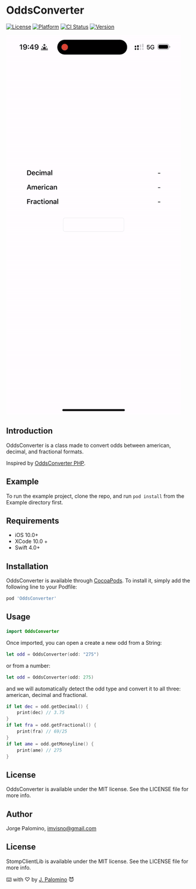 # OddsConverter

[![License](https://img.shields.io/cocoapods/l/OddsConverter.svg?style=flat)](https://cocoapods.org/pods/OddsConverter)
[![Platform](https://img.shields.io/cocoapods/p/OddsConverter.svg?style=flat)](https://cocoapods.org/pods/OddsConverter)
[![CI Status](https://img.shields.io/travis/Jorge-Palomino/OddsConverter.svg?style=flat)](https://travis-ci.org/Jorge-Palomino/OddsConverter)
[![Version](https://img.shields.io/cocoapods/v/OddsConverter.svg?style=flat)](https://cocoapods.org/pods/OddsConverter)


![ScreenRecording-1](Screenshots/ScreenRecording-1.gif)


## Introduction

OddsConverter is a class made to convert odds between american, decimal, and fractional formats.

Inspired by [OddsConverter PHP](https://github.com/sharapov-outsource/odds-converter).

## Example

To run the example project, clone the repo, and run `pod install` from the Example directory first.

## Requirements

- iOS 10.0+
- XCode 10.0 +
- Swift 4.0+

## Installation

OddsConverter is available through [CocoaPods](https://cocoapods.org). To install
it, simply add the following line to your Podfile:

```ruby
pod 'OddsConverter'
```

## Usage

```swift
import OddsConverter
```

Once imported, you can open a create a new odd from a String:

```swift
let odd = OddsConverter(odd: "275")
```

or from a number:

```swift
let odd = OddsConverter(odd: 275)
```
and we will automatically detect the odd type and convert it to all three: american, decimal and fractional.

```swift
if let dec = odd.getDecimal() {
    print(dec) // 3.75
}
if let fra = odd.getFractional() {
    print(fra) // 69/25
}
if let ame = odd.getMoneyline() {
    print(ame) // 275
}
```

## License

OddsConverter is available under the MIT license. See the LICENSE file for more info.

## Author

Jorge Palomino, imvisno@gmail.com

## License

StompClientLib is available under the MIT license. See the LICENSE file for more info.

⌨️ with ♡ by [J. Palomino](https://github.com/Jorge-Palomino) 😈
